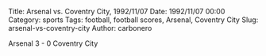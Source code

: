 Title: Arsenal vs. Coventry City, 1992/11/07
Date: 1992/11/07 00:00
Category: sports
Tags: football, football scores, Arsenal, Coventry City
Slug: arsenal-vs-coventry-city
Author: carbonero


Arsenal 3 - 0 Coventry City
